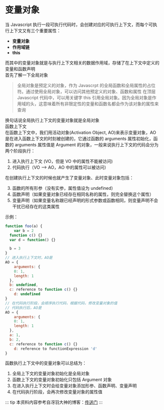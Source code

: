 # 变量对象

当 Javascript 执行一段可执行代码时，会创建对应的可执行上下文，而每个可执行上下文又有三个重要属性：

- **变量对象**
- **作用域链**
- **this**

而其中的变量对象就是与执行上下文相关的数据作用域，存储了在上下文中定义的变量和函数声明  
首先了解一下全局对象

> 全局对象是预定义的对象，作为 Javascrpt 的全局函数和全局属性的占位符。通过使用全局对象，可以访问其他预定义的对象、函数和属性
> 在顶层 Javascript 代码中，可以用关键字 this 引用全局对象。因为全局对象是作用域的头，这意味着所有非限定性的变量和函数名都会作为该对象的属性来查询

换句话说全局执行上下文的变量对象就是全局对象  
函数上下文  
在函数上下文中，我们用活动对象(Activation Object, AO)来表示变量对象，AO 是在进入函数上下文的时刻被创建的，它通过函数的 arguments 属性初始化，函数的 arguments 属性值是 Argument 的对象，一般来说执行上下文的代码会分为两个阶段执行：

1. 进入执行上下文 (VO，但是 VO 中的属性不能被访问)
2. 代码执行（VO --> AO，AO 中的属性可以被访问）

在创建执行上下文的时候也就产生了变量对象、此时变量对象包括：

3. 函数的所有形参（没有实参，属性值设为 undefined）
4. 函数声明（如果变量对象已经存在相同名称的属性，则完全替换这个属性）
5. 变量声明（如果变量名称跟已经声明的形式参数或函数相同，则变量声明不会干扰已经存在的这类属性

示例：

```js
function foo(a) {
	var b = 2
  function c() {}
  var d = function() {}

  b = 3
}
// 进入执行上下文时，AO是
AO = {
	arguments: {
  	0: 1,
    length: 1
  },
  b: undefined,
  c: reference to function c() {}
	d: undefined
}
// 在代码执行阶段，会顺序执行代码，根据代码，修改变量对象的值
// 代码执行后，AO是
AO = {
	arguments: {
  	0: 1,
    length: 1
  },
  a: 1,
  b: 2,
  c: reference to function c() {}
	d: reference to functionExpression 'd'
}
```

函数执行上下文中的变量对象可以总结为：

1. 全局上下文的变量对象初始化是全局对象
2. 函数上下文的变量对象初始化只包括 Argument 对象
3. 在进入执行上下文时会给变量对象添加形参、函数声明、变量声明
4. 在代码执行阶段，会再次修改变量对象的属性值

::: tip
本资料内容参考自冴羽大神的博客：[传送门](https://github.com/mqyqingfeng/Blog/issues/5)
:::
